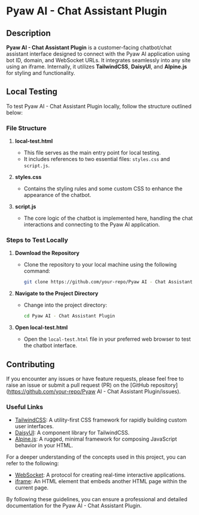 # Pyaw AI - Chat Assistant Plugin

## Description

**Pyaw AI - Chat Assistant Plugin** is a customer-facing chatbot/chat assistant interface designed to connect with the Pyaw AI application using bot ID, domain, and WebSocket URLs. It integrates seamlessly into any site using an iframe. Internally, it utilizes **TailwindCSS**, **DaisyUI**, and **Alpine.js** for styling and functionality.

## Local Testing

To test Pyaw AI - Chat Assistant Plugin locally, follow the structure outlined below:

### File Structure

1. **local-test.html**
   - This file serves as the main entry point for local testing.
   - It includes references to two essential files: `styles.css` and `script.js`.

2. **styles.css**
   - Contains the styling rules and some custom CSS to enhance the appearance of the chatbot.

3. **script.js**
   - The core logic of the chatbot is implemented here, handling the chat interactions and connecting to the Pyaw AI application.

### Steps to Test Locally

1. **Download the Repository**
   - Clone the repository to your local machine using the following command:
     ```bash
     git clone https://github.com/your-repo/Pyaw AI - Chat Assistant Plugin.git
     ```

2. **Navigate to the Project Directory**
   - Change into the project directory:
     ```bash
     cd Pyaw AI - Chat Assistant Plugin
     ```

3. **Open local-test.html**
   - Open the `local-test.html` file in your preferred web browser to test the chatbot interface.

## Contributing

If you encounter any issues or have feature requests, please feel free to raise an issue or submit a pull request (PR) on the [GitHub repository](https://github.com/your-repo/Pyaw AI - Chat Assistant Plugin/issues).

### Useful Links

- [TailwindCSS](https://tailwindcss.com/): A utility-first CSS framework for rapidly building custom user interfaces.
- [DaisyUI](https://daisyui.com/): A component library for TailwindCSS.
- [Alpine.js](https://alpinejs.dev/): A rugged, minimal framework for composing JavaScript behavior in your HTML.

For a deeper understanding of the concepts used in this project, you can refer to the following:

- [WebSocket](https://developer.mozilla.org/en-US/docs/Web/API/WebSocket): A protocol for creating real-time interactive applications.
- [iframe](https://developer.mozilla.org/en-US/docs/Web/HTML/Element/iframe): An HTML element that embeds another HTML page within the current page.

By following these guidelines, you can ensure a professional and detailed documentation for the Pyaw AI - Chat Assistant Plugin.